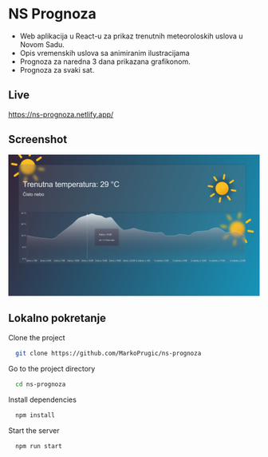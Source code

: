 # NS Prognoza

- Web aplikacija u React-u za prikaz trenutnih meteoroloskih uslova u Novom Sadu.
- Opis vremenskih uslova sa animiranim ilustracijama
- Prognoza za naredna 3 dana prikazana grafikonom.
- Prognoza za svaki sat.

## Live
https://ns-prognoza.netlify.app/

## Screenshot

![App Screenshot](https://github.com/MarkoPrugic/ns-prognoza/blob/master/ss.png?raw=true)

## Lokalno pokretanje

Clone the project

```bash
  git clone https://github.com/MarkoPrugic/ns-prognoza
```

Go to the project directory

```bash
  cd ns-prognoza
```

Install dependencies

```bash
  npm install
```

Start the server

```bash
  npm run start
```

